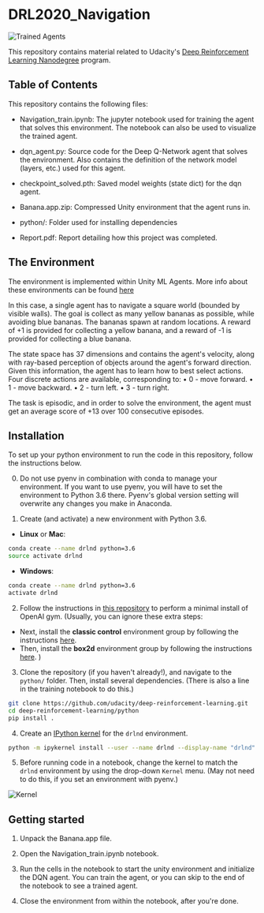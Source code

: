 # DRL2020_Navigation

[//]: # (Image References)

[image1]: https://video.udacity-data.com/topher/2018/June/5b1ab4b0_banana/banana.gif "Banana Env"
[image2]: https://user-images.githubusercontent.com/10624937/42386929-76f671f0-8106-11e8-9376-f17da2ae852e.png "Kernel"

![Trained Agents][image1]

This repository contains material related to Udacity's [Deep Reinforcement Learning Nanodegree](https://www.udacity.com/course/deep-reinforcement-learning-nanodegree--nd893) program.  

## Table of Contents

This repository contains the following files:

- Navigation_train.ipynb: The jupyter notebook used for training the agent that solves this environment. The notebook can also be used to visualize the trained agent.

- dqn_agent.py: Source code for the Deep Q-Network agent that solves the environment. Also contains the definition of the network model (layers, etc.) used for this agent.

- checkpoint_solved.pth: Saved model weights (state dict) for the dqn agent.

- Banana.app.zip: Compressed Unity environment that the agent runs in.

- python/: Folder used for installing dependencies

- Report.pdf: Report detailing how this project was completed.

## The Environment

The environment is implemented within Unity ML Agents. More info about these environments can be found [here](https://github.com/Unity-Technologies/ml-agents)

In this case, a single agent has to navigate a square world (bounded by visible walls). The goal is collect as many yellow bananas as possible, while avoiding blue bananas. The bananas spawn at random locations. A reward of +1 is provided for collecting a yellow banana, and a reward of -1 is provided for collecting a blue banana.

The state space has 37 dimensions and contains the agent's velocity, along with ray-based perception of objects around the agent's forward direction. Given this information, the agent has to learn how to best select actions. Four discrete actions are available, corresponding to:
•    0 - move forward.
•    1 - move backward.
•    2 - turn left.
•    3 - turn right.

The task is episodic, and in order to solve the environment, the agent must get an average score of +13 over 100 consecutive episodes.

## Installation

To set up your python environment to run the code in this repository, follow the instructions below.

0. Do not use pyenv in combination with conda to manage your environment. If you want to use pyenv, you will have to set the environment to Python 3.6 there. Pyenv's global version setting will overwrite any changes you make in Anaconda.

1. Create (and activate) a new environment with Python 3.6.

- __Linux__ or __Mac__: 
```bash
conda create --name drlnd python=3.6
source activate drlnd
```
- __Windows__: 
```bash
conda create --name drlnd python=3.6 
activate drlnd
```

2. Follow the instructions in [this repository](https://github.com/openai/gym) to perform a minimal install of OpenAI gym. 
(Usually, you can ignore these extra steps:
- Next, install the **classic control** environment group by following the instructions [here](https://github.com/openai/gym#classic-control).
- Then, install the **box2d** environment group by following the instructions [here](https://github.com/openai/gym#box2d).
)

3. Clone the repository (if you haven't already!), and navigate to the `python/` folder.  Then, install several dependencies. (There is also a line in the training notebook to do this.)
```bash
git clone https://github.com/udacity/deep-reinforcement-learning.git
cd deep-reinforcement-learning/python
pip install .
```

4. Create an [IPython kernel](http://ipython.readthedocs.io/en/stable/install/kernel_install.html) for the `drlnd` environment.  
```bash
python -m ipykernel install --user --name drlnd --display-name "drlnd"
```

5. Before running code in a notebook, change the kernel to match the `drlnd` environment by using the drop-down `Kernel` menu. (May not need to do this, if you set an environment with pyenv.)

![Kernel][image2]

## Getting started

1. Unpack the Banana.app file.

2. Open the Navigation_train.ipynb notebook.

3. Run the cells in the notebook to start the unity environment and initialize the DQN agent. You can train the agent, or you can skip to the end of the notebook to see a trained agent.

4. Close the environment from within the notebook, after you're done.

